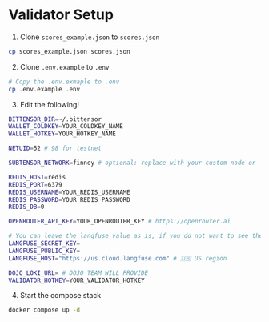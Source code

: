 
# Validator Setup

1. Clone `scores_example.json` to `scores.json`

```bash
cp scores_example.json scores.json
```

2. Clone `.env.example` to `.env`

```bash
# Copy the .env.exmaple to .env
cp .env.example .env
```

3.  Edit the following!

```bash
BITTENSOR_DIR=~/.bittensor
WALLET_COLDKEY=YOUR_COLDKEY_NAME
WALLET_HOTKEY=YOUR_HOTKEY_NAME

NETUID=52 # 98 for testnet

SUBTENSOR_NETWORK=finney # optional: replace with your custom node or `test` for testnet

REDIS_HOST=redis
REDIS_PORT=6379
REDIS_USERNAME=YOUR_REDIS_USERNAME
REDIS_PASSWORD=YOUR_REDIS_PASSWORD
REDIS_DB=0

OPENROUTER_API_KEY=YOUR_OPENROUTER_KEY # https://openrouter.ai

# You can leave the langfuse value as is, if you do not want to see the logging trace of the llm calls
LANGFUSE_SECRET_KEY=
LANGFUSE_PUBLIC_KEY=
LANGFUSE_HOST="https://us.cloud.langfuse.com" # 🇺🇸 US region

DOJO_LOKI_URL= # DOJO TEAM WILL PROVIDE
VALIDATOR_HOTKEY=YOUR_VALIDATOR_HOTKEY
```

4. Start the compose stack

```bash
docker compose up -d
```
